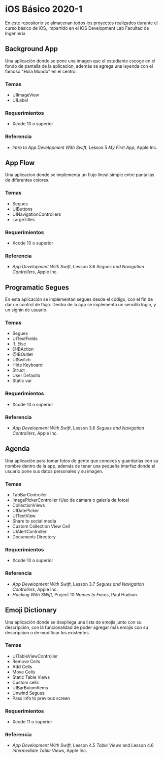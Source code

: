 # iOS Básico 2020-1

En este repositorio se almacenan todos los proyectos realizados durante el curso básico de iOS, 
impartido en el iOS Development Lab Facultad de Ingenieria. 

## Background App

Una aplicación donde se pone una imagen que el estudiante escoge en el fondo de pantalla de la aplicacion,
además se agrega una leyenda con el famoso "Hola Mundo" en el centro.

### Temas
* UIImageView
* UILabel

 ### Requerimientos
 * Xcode 10 o superior
 
 ### Referencia 
 
 * *Intro to App Development With Swift*, Lesson 5 *My First App*, Apple Inc.
 
 ## App Flow
 
 Una aplicacion donde se implementa un flujo lineal simple entre pantallas de diferentes colores.
 
 ### Temas 
 * Segues 
 * UIButtons
 * UINavigationControllers 
 * LargeTitles
 
 ### Requerimientos
 * Xcode 10 o superior
 
 ### Referencia 
 
 * *App Development With Swift*, Lesson 3.6 *Segues and Navigation Controllers*, Apple Inc.
 
 ## Programatic Segues 
 
 En esta aplicación se implementan segues desde el código, con el fin de dar un control de flujo. Dentro de la app
 se implementa un sencillo login, y un signin de usuario.
 
 ### Temas 
 * Segues
 * UITextFields
 * If..Else
 * @IBAction
 * @IBOutlet
 * UISwitch
 * Hide Keyboard
 * Struct
 * User Defaults
 * Static var
 
 ### Requerimientos
 * Xcode 10 o superior
 
 ### Referencia 
 
 * *App Development With Swift*, Lesson 3.6 *Segues and Navigation Controllers*, Apple Inc.
 
## Agenda 
 
Una aplicación para tomar fotos de gente que conoces y guardarlas con su nombre dentro de la app, además de tener una pequeña
interfaz donde el usuario pone sus datos personales y su imagen.

### Temas

* TabBarController
* ImagePickerController (Uso de cámara o galería de fotos)
* CollectionViews
* UIDatePicker
* UITextView
* Share to social media
* Custom Collection View Cell
* UIAlertController
* Documents Directory
 
 ### Requerimientos 
 * Xcode 10 o superior
 
 ### Referencia 
 
 * *App Development With Swift*, Lesson 3.7 *Segues and Navigation Controllers*, Apple Inc.
 * *Hacking With SWift*, Project 10 *Names to Faces*, Paul Hudson.
 
 
 ## Emoji Dictionary
 
 Una aplicación donde se despliega una lista de emojis junto con su descripción, con la funcionalidad de poder agregar
 más emojis con su descripcion o de modificar los existentes.
 
 ### Temas
 * UITableViewController
 * Remove Cells
 * Add Cells
 * Move Cells
 * Static Table Views
 * Custom cells
 * UIBarButomItems
 * Unwind Segues
 * Pass info to previous screen
 
 ### Requerimientos
 * Xcode 11 o superior
 
  ### Referencia 
 
 * *App Development With Swift*, Lesson 4.5 *Table Views*  and Lesson 4.6 *Intermediate Table Views*, Apple Inc.
 
 
